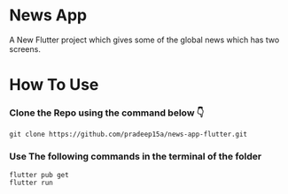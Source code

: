 # News App
A New Flutter project which gives some of the global news which has two screens. 

# How To Use 
### Clone the Repo using the command below :point_down:
```
git clone https://github.com/pradeep15a/news-app-flutter.git
```
### Use The following commands in the terminal of the folder
``` 
flutter pub get
flutter run
